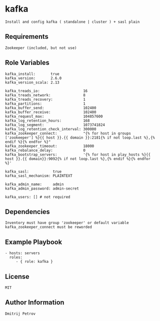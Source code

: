 kafka
=========

    Install and config kafka ( standalone | cluster ) + sasl plain

Requirements
------------

    Zookeeper (included, but not use)

Role Variables
--------------

    kafka_install:       true
    kafka_version:       2.6.0
    kafka_version_scala: 2.13
    
    kafka_treads_io:                    16
    kafka_treads_network:               8
    kafka_treads_recovery:              1
    kafka_partitions:                   1
    kafka_buffer_send:                  102400
    kafka_buffer_receive:               102400
    kafka_request_max:                  104857600
    kafka_log_retention_hours:          168
    kafka_log_segment:                  1073741824
    kafka_log_retention_check_interval: 300000
    kafka_zookeeper_connect:            "{% for host in groups ['zookeeper'] %}{{ host }}.{{ domain }}:2181{% if not loop.last %},{% endif %}{% endfor %}"
    kafka_zookeeper_timeout:            18000
    kafka_rebalance_delay:              0
    kafka_bootstrap_servers:            '{% for host in play_hosts %}{{ host }}.{{ domain}}:9092{% if not loop.last %},{% endif %}{% endfor %}'
    
    kafka_sasl:           true
    kafka_sasl_mechanism: PLAINTEXT
    
    kafka_admin_name:     admin
    kafka_admin_password: admin-secret
    
    kafka_users: [] # not required

Dependencies
------------

    Inventory must have group 'zookeeper' or default variable kafka_zookeeper_connect must be reworded

Example Playbook
----------------

    - hosts: servers
      roles:
         - { role: kafka }

License
-------

    MIT

Author Information
------------------

    Dmitrij Petrov
